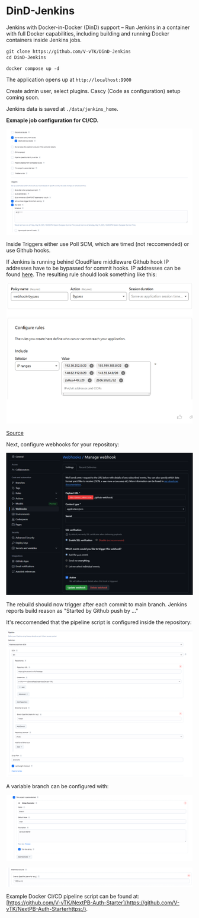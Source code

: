 # DinD-Jenkins

Jenkins with Docker-in-Docker (DinD) support – Run Jenkins in a container with full Docker capabilities, including building and running Docker containers inside Jenkins jobs.

```
git clone https://github.com/V-vTK/DinD-Jenkins
cd DinD-Jenkins
```

```
docker compose up -d
```

The application opens up at `http://localhost:9900`

Create admin user, select plugins. Cascy (Code as configuration) setup coming soon.

Jenkins data is saved at `./data/jenkins_home`.

**Exmaple job configuration for CI/CD.**

![](assets/20250531_130233_image.png)

Inside Triggers either use Poll SCM, which are timed (not reccomended) or use Github hooks.

If Jenkins is running behind CloudFlare middleware Github hook IP addresses have to be bypassed for commit hooks. IP addresses can be found [here](https://api.github.com/meta). The resulting rule should look something like this:

![](assets/20250531_130504_image.png)

[Source](https://community.cloudflare.com/t/github-webhook-acces-with-cloudflare-one-time-pin-protection/484216)

Next, configure webhooks for your repository:

![](assets/20250531_131519_image.png)

The rebuild should now trigger after each commit to main branch. Jenkins reports build reason as "Started by Github push by ..."

It's reccomended that the pipeline script is configured inside the repository:

![](assets/20250531_130644_image.png)

A variable branch can be configured with:


![](assets/20250831_154929_image.png)

![](assets/20250831_154914_image.png)

Example Docker CI/CD pipeline script can be found at: [https://github.com/V-vTK/NextPB-Auth-Starter](https://github.com/V-vTK/NextPB-Auth-Starterhttps:/).
